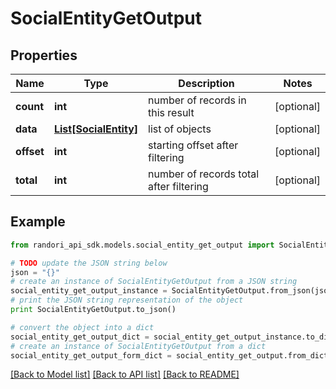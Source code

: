# SocialEntityGetOutput


## Properties

Name | Type | Description | Notes
------------ | ------------- | ------------- | -------------
**count** | **int** | number of records in this result | [optional] 
**data** | [**List[SocialEntity]**](SocialEntity.md) | list of objects | [optional] 
**offset** | **int** | starting offset after filtering | [optional] 
**total** | **int** | number of records total after filtering | [optional] 

## Example

```python
from randori_api_sdk.models.social_entity_get_output import SocialEntityGetOutput

# TODO update the JSON string below
json = "{}"
# create an instance of SocialEntityGetOutput from a JSON string
social_entity_get_output_instance = SocialEntityGetOutput.from_json(json)
# print the JSON string representation of the object
print SocialEntityGetOutput.to_json()

# convert the object into a dict
social_entity_get_output_dict = social_entity_get_output_instance.to_dict()
# create an instance of SocialEntityGetOutput from a dict
social_entity_get_output_form_dict = social_entity_get_output.from_dict(social_entity_get_output_dict)
```
[[Back to Model list]](../README.md#documentation-for-models) [[Back to API list]](../README.md#documentation-for-api-endpoints) [[Back to README]](../README.md)


